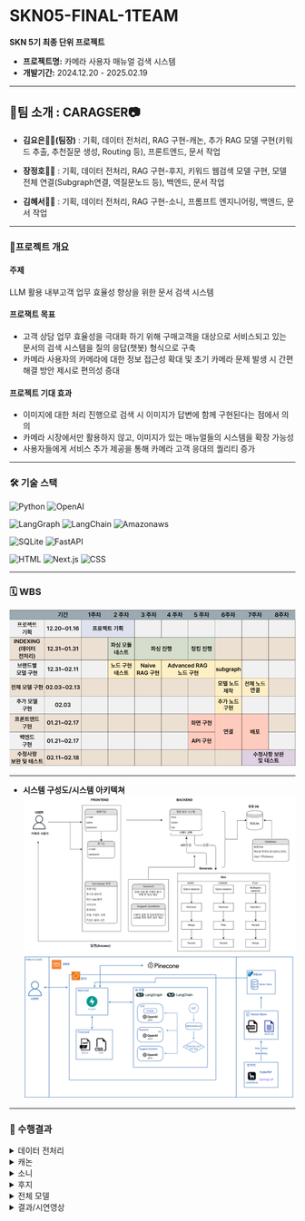

# SKN05-FINAL-1TEAM 
**SKN 5기 최종 단위 프로젝트**
- **프로젝트명:** 카메라 사용자 매뉴얼 검색 시스템  
- **개발기간:** 2024.12.20 - 2025.02.19  

---

## 📍팀 소개 : CARAGSER📷
- **김요은👩‍💻(팀장)** : 기획, 데이터 전처리, RAG 구현-캐논, 추가 RAG 모델 구현(키워드 추출, 추천질문 생성, Routing 등), 프론트엔드, 문서 작업<br>

- **장정호👨‍💻**  : 기획, 데이터 전처리, RAG 구현-후지, 키워드 웹검색 모델 구현, 모델 전체 연결(Subgraph연결, 역질문노드 등), 백엔드, 문서 작업<br>

- **김혜서👩‍💻**  : 기획, 데이터 전처리, RAG 구현-소니, 프롬프트 엔지니어링, 백엔드, 문서 작업

---

### 📑프로젝트 개요
#### 주제 
LLM 활용 내부고객 업무 효율성 향상을 위한 문서 검색 시스템

#### 프로잭트 목표 
- 고객 상담 업무 효율성을 극대화 하기 위해 구매고객을 대상으로 서비스되고 있는 문서의 검색 시스템을 질의 응답(챗봇) 형식으로 구축
- 카메라 사용자의 카메라에 대한 정보 접근성 확대 및 초기 카메라 문제 발생 시 간편 해결 방안 제시로 편의성 증대

#### 프로젝트 기대 효과
- 이미지에 대한 처리 진행으로 검색 시 이미지가 답변에 함께 구현된다는 점에서 의의
- 카메라 시장에서만 활용하지 않고, 이미지가 있는 매뉴얼들의 시스템을 확장 가능성
- 사용자들에게 서비스 추가 제공을 통해 카메라 고객 응대의 퀄리티 증가

---

### 🛠 기술 스택
![Python](https://img.shields.io/badge/Python-3776AB?style=for-the-badge&logo=python&logoColor=white)
![OpenAI](https://img.shields.io/badge/OpenAI-412991?style=for-the-badge&logo=openai&logoColor=white)

![LangGraph](https://img.shields.io/badge/LangGraph-1C3C3C?style=for-the-badge&logo=langgraph&logoColor=white)
![LangChain](https://img.shields.io/badge/LangChain-1C3C3C?style=for-the-badge&logo=langchain&logoColor=white)
![Amazonaws](https://img.shields.io/badge/amazonaws-232F3E?style=for-the-badge&logo=amazonwebservices&logoColor=white)

![SQLite](https://img.shields.io/badge/SQLite-003B57?style=for-the-badge&logo=SQLite&logoColor=white)
![FastAPI](https://img.shields.io/badge/FastAPI-009688?style=for-the-badge&logo=fastapi&logoColor=white)

![HTML](https://img.shields.io/badge/HTML-E34F26?style=for-the-badge&logo=html5&logoColor=white)
![Next.js](https://img.shields.io/badge/Nextjs-000000?style=for-the-badge&logo=nextdotjs&logoColor=white)
![CSS](https://img.shields.io/badge/CSS-1572B6?style=for-the-badge&logo=css3&logoColor=white)

---
### 🗓 WBS

<img src="./images/wbs.png"  width="800">

---
- **시스템 구성도/시스템 아키텍쳐** 
      <img src="./images/System configuration.png"  width="800"> <br>
      <img src="./images/system architecture.png"  width="800"> <br>
    
   
</details>

---

### 📖 수행결과
<details>
<summary> 데이터 전처리 </summary>

- **수집 데이터** : 카메라 사용자 매뉴얼  
  - 브랜드별 홈페이지에 업로드 되어있는 카메라 사용 매뉴얼 데이터  
  - **활용 브랜드** : 캐논, 소니, 후지필름  

- **파싱**  
  1. **텍스트 파싱**  
     - 사용 도구 : **Llama Parser, PyMuPDF**  
     - **문제점** : 텍스트와 혼용되는 이모티콘이 정상적으로 파싱되지 않음  
     - **해결 방법** : Llama Parser의 **MultiModal 모드**를 활용하여 LLM을 통해 파싱 데이터 수집  
  2. **이미지 파싱**  
     - 사용 Parse : Llama Parser, Upstage Parser
     - Llama Parser를 통해 파싱 데이터에 이미지 위치를 함께 전달
     - Upstage Parser를 통해 PDF 내에서 이미지를 추출하고 크롭하여 저장 

- **청킹 (Chunking)**  
  - 파싱된 데이터 분할<br>
  - 각 브랜드 모델 별 다른 방식으로 구현
    1. 캐논 : RecursiveCharacterTextSplitter 진행(청크 사이즈 1000, 오버랩 500)
    2. 소니 : page 단위로 데이터 읽음, 청킹 함수(chunk_text) 사용(청킹 사이즈 512, 오버랩 100)
    3. 후지 : GPT-4o의 Context Window 제한 : 128,000토큰, Output Token 제한 : 16,384토큰, 페이지별 청킹된 데이터 사용
<img src="./images/데이터전처리.png"  width="500"> 
</details>

<details>
<summary>캐논</summary>

1. **Query Expansion** : LLM Generate, 사용자가 입력한 질문을 기반으로 여러 다른 형태의 질문을 생성  
2. **Ensemble Retriever** : VectorDB(의미 기반) + BM25(키워드 기반) 결과를 결합하여 최적의 문서 목록 생성
3. **Filter** :  Ensemble Retriever, Canon 관련성이 떨어지거나 불필요한 정보를 제거  
4. **Reranker** : Cohere Reranking, 검색된 문서 순위를 재조정해 가장 적절한 자료를 상단에 배치  
5. **Generate** : LLM Generate, LLM이 최종 답변(매뉴얼 안내, 문제 해결 가이드 등)을 자연어로 작성  

</details>

<details>
<summary>소니</summary>

1. **Query Expansion** : 사용자가 입력한 질문을 기반으로 여러 다른 형태의 질문을 생성  
2. **Ensemble Retriever** : VectorDB(의미 기반) + BM25(키워드 기반) 결과를 결합하여 최적의 문서 목록 생성  
3. **Reranker** : Cohere Reranking, 검색된 문서 순위를 재조정해 가장 적절한 자료를 상단에 배치  
4. **Generate** : LLM Generate, LLM이 최종 답변(매뉴얼 안내, 문제 해결 가이드 등)을 자연어로 작성  

</details>

<details>
<summary>후지</summary>

1. **Query Decompose** : 복합적 질의(다중 질문)를 작은 단위로 나누어 처리  
2. **Query Expansion** : Decompose된 질의 각각에 대해서 여러 다른 형태의 질문을 생성  
3. **Hybrid Retriever** : VectorDB + BM25를 결합  
4. **Reranker** : Cohere Reranking, 가장 타당한 문서를 상위에 위치  
5. **Generate** : LLM Generate, 각 소질문 결과를 통합해 답변을 생성  

</details>

<details>
<summary>전체 모델</summary>

- **Query Analysis**  
- **Decide Next Step**  
- **Refine Question**  
- **Setting Generate**  
- **Not for Camera**  
- **Subgraph**  
- **Ground Check**  
- **Rewrite Query**  
- **Extract Keyword**  
- **Suggest Question**  

<img src="./images/model pipeline.png" width="800">  

</details>

<details>
<summary>결과/시연영상</summary>
- [시연영상.mp4](./docs/[SKN 05 1팀] 시연연상.mp4)<br>
</details>



